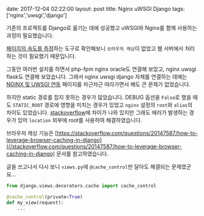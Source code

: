 date: 2017-12-04 02:22:00
layout: post
title: Nginx uWSGI Django
tags: ['nginx','uwsgi','django']


기존의 프로젝트를 Django로 옮기는 데에 성공했고 uWSGI와 Nginx를 함께 사용하는 과정이 필요했습니다.

[페이지의 속도를 측정](//developers.google.com/speed/pagespeed/insights/)하는 도구로 확인해보니 `브라우저 캐싱`이 없었고 웹 서버에서 처리하는 것이 필요했기 때문입니다.

그동안 여러번 설치를 하면서 php-fpm nginx oracle도 연결해 보았고, nginx uwsgi flask도 연결해 보았습니다. 그래서 nginx uwsgi django 자체를 연결하는 데에는 [NGINX 및 UWSGI 연동](//wikidocs.net/7387) 페이지를 차근차근 따라가면서 해도 큰 문제가 없었습니다.

하지만 static 경로를 잡지 못하는 경우가 많았습니다. DEBUG 옵션을 `False`로 했을 때도 `STATIC_ROOT` 경로에 영향을 미치는 경우가 있었고 `nginx` 설정의 `root`와 `alias`의 차이도 있었습니다. [stackoverflow](//stackoverflow.com/questions/10631933/nginx-static-file-serving-confusion-with-root-alias)에 차이가 나와 있지만 그래도 에러가 발생하는 경우가 있어 `location` 외부에 root를 사용하여 해결하였습니다.

브라우저 캐싱 기능은 [https://stackoverflow.com/questions/20147587/how-to-leverage-browser-caching-in-django](//stackoverflow.com/questions/20147587/how-to-leverage-browser-caching-in-django) 문서를 참고하였습니다.

글을 쓰고나서 다시 보니 `views.py`에 `@cache_control`만 달아도 해결되는 문제였군요...

```python
from django.views.decorators.cache import cache_control

@cache_control(private=True)
def my_view(request):
    ...
```